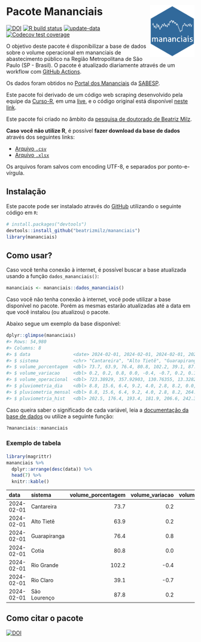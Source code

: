 
<!-- README.md is generated from README.Rmd. Please edit that file -->

# Pacote Mananciais <img src="man/figures/hexlogo.png" align="right" width = "120px"/>

<!-- badges: start -->

[![DOI](https://zenodo.org/badge/DOI/10.5281/zenodo.4733056.svg)](https://doi.org/10.5281/zenodo.4733056)
[![R build
status](https://github.com/beatrizmilz/mananciais/workflows/R-CMD-check/badge.svg)](https://github.com/beatrizmilz/mananciais/actions)
[![update-data](https://github.com/beatrizmilz/mananciais/actions/workflows/2-update_data.yaml/badge.svg)](https://github.com/beatrizmilz/mananciais/actions/workflows/2-update_data.yaml)
[![Codecov test
coverage](https://codecov.io/gh/beatrizmilz/mananciais/branch/master/graph/badge.svg)](https://codecov.io/gh/beatrizmilz/mananciais?branch=master)
<!-- badges: end -->

O objetivo deste pacote é disponibilizar a base de dados sobre o volume
operacional em mananciais de abastecimento público na Região
Metropolitana de São Paulo (SP - Brasil). O pacote é atualizado
diariamente através de um workflow com [GitHub
Actions](https://github.com/beatrizmilz/mananciais/actions).

Os dados foram obtidos no [Portal dos
Mananciais](http://mananciais.sabesp.com.br/Situacao) da
[SABESP](http://site.sabesp.com.br/site/Default.aspx).

Este pacote foi derivado de um código web scraping desenvolvido pela
equipe da [Curso-R](https://www.curso-r.com/), em uma
[live](https://youtu.be/jvZIxrMmOcQ), e o código original está
disponível [neste
link](https://github.com/curso-r/lives/blob/master/drafts/20200730_scraper_sabesp.R).

Este pacote foi criado no âmbito da [pesquisa de doutorado de Beatriz
Milz](https://beatrizmilz.github.io/tese/).

**Caso você não utilize R**, é possível **fazer download da base de
dados** através dos seguintes links:

- [Arquivo
  `.csv`](https://github.com/beatrizmilz/mananciais/raw/master/inst/extdata/mananciais.csv)
- [Arquivo
  `.xlsx`](https://github.com/beatrizmilz/mananciais/blob/master/inst/extdata/mananciais.xlsx?raw=true)

Os arquivos foram salvos com encoding UTF-8, e separados por
ponto-e-vírgula.

## Instalação

Este pacote pode ser instalado através do [GitHub](https://github.com/)
utilizando o seguinte código em `R`:

``` r
# install.packages("devtools")
devtools::install_github("beatrizmilz/mananciais")
library(mananciais)
```

## Como usar?

Caso você tenha conexão à internet, é possível buscar a base atualizada
usando a função `dados_mananciais()`:

``` r
mananciais <- mananciais::dados_mananciais() 
```

Caso você não tenha conexão à internet, você pode utilizar a base
disponível no pacote. Porém as mesmas estarão atualizadas até a data em
que você instalou (ou atualizou) o pacote.

Abaixo segue um exemplo da base disponível:

``` r
dplyr::glimpse(mananciais)
#> Rows: 54,980
#> Columns: 8
#> $ data                <date> 2024-02-01, 2024-02-01, 2024-02-01, 2024-02-01, 2…
#> $ sistema             <chr> "Cantareira", "Alto Tietê", "Guarapiranga", "Cotia…
#> $ volume_porcentagem  <dbl> 73.7, 63.9, 76.4, 80.8, 102.2, 39.1, 87.8, 73.5, 6…
#> $ volume_variacao     <dbl> 0.2, 0.2, 0.8, 0.0, -0.4, -0.7, 0.2, 0.1, 0.0, -0.…
#> $ volume_operacional  <dbl> 723.38929, 357.92903, 130.76355, 13.32822, 114.679…
#> $ pluviometria_dia    <dbl> 8.8, 15.6, 6.4, 9.2, 4.0, 2.8, 8.2, 0.0, 0.8, 0.0,…
#> $ pluviometria_mensal <dbl> 8.8, 15.6, 6.4, 9.2, 4.0, 2.8, 8.2, 264.8, 191.2, …
#> $ pluviometria_hist   <dbl> 202.5, 176.4, 193.4, 181.9, 206.6, 242.3, 230.5, 2…
```

Caso queira saber o significado de cada variável, leia a [documentação
da base de
dados](https://beatrizmilz.github.io/mananciais/reference/mananciais.html)
ou utilize a seguinte função:

``` r
?mananciais::mananciais
```

### Exemplo de tabela

``` r
library(magrittr)
mananciais %>% 
  dplyr::arrange(desc(data)) %>% 
  head(7) %>%
  knitr::kable()
```

| data       | sistema      | volume_porcentagem | volume_variacao | volume_operacional | pluviometria_dia | pluviometria_mensal | pluviometria_hist |
|:-----------|:-------------|-------------------:|----------------:|-------------------:|-----------------:|--------------------:|------------------:|
| 2024-02-01 | Cantareira   |               73.7 |             0.2 |          723.38929 |              8.8 |                 8.8 |             202.5 |
| 2024-02-01 | Alto Tietê   |               63.9 |             0.2 |          357.92903 |             15.6 |                15.6 |             176.4 |
| 2024-02-01 | Guarapiranga |               76.4 |             0.8 |          130.76355 |              6.4 |                 6.4 |             193.4 |
| 2024-02-01 | Cotia        |               80.8 |             0.0 |           13.32822 |              9.2 |                 9.2 |             181.9 |
| 2024-02-01 | Rio Grande   |              102.2 |            -0.4 |          114.67957 |              4.0 |                 4.0 |             206.6 |
| 2024-02-01 | Rio Claro    |               39.1 |            -0.7 |            5.34531 |              2.8 |                 2.8 |             242.3 |
| 2024-02-01 | São Lourenço |               87.8 |             0.2 |           77.94666 |              8.2 |                 8.2 |             230.5 |

## Como citar o pacote

[![DOI](https://zenodo.org/badge/DOI/10.5281/zenodo.4733056.svg)](https://doi.org/10.5281/zenodo.4733056)
